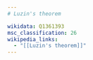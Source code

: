 ```yaml
---
# Luzin's theorem

wikidata: Q1361393
msc_classification: 26
wikipedia_links:
  - "[[Luzin's theorem]]"
---
```

